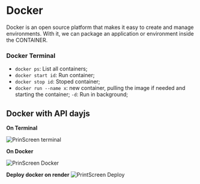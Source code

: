 # Docker

Docker is an open source platform that makes it easy to create and manage environments. With it, we can package an application or environment inside the CONTAINER.

### Docker Terminal

- `docker ps`: List all containers;
- `docker start id`: Run container;
- `docker stop id`: Stoped container;
- `docker run --name x`: new container, pulling the image if needed and starting the container;
`-d`: Run in background;

## Docker with API dayjs

**On Terminal**

![PrinScreen terminal](https://github.com/user-attachments/assets/31e8e1e4-6156-41d6-bb16-ec52c0f66f5b)

**On Docker**

![PrinScreen Docker](https://github.com/user-attachments/assets/f0e4a62d-d527-4c16-9091-7f53aa943825)

**Deploy docker on render**
![PrintScreen Deploy](https://github.com/user-attachments/assets/76d27e1d-7c66-4ffd-9788-db25b4567494)

